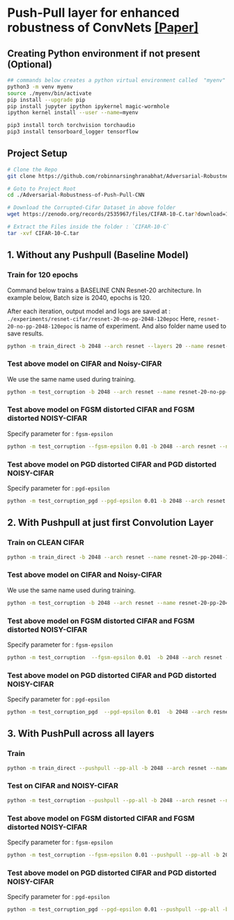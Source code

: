 # Push-Pull layer for enhanced robustness of ConvNets [[Paper]](https://link.springer.com/article/10.1007/s00521-020-04751-8)

## Creating Python environment if not present (Optional)
```bash
## commands below creates a python virtual environment called  "myenv" and installs all libraries inside it.
python3 -m venv myenv
source ./myenv/bin/activate
pip install --upgrade pip
pip install jupyter ipython ipykernel magic-wormhole
ipython kernel install --user --name=myenv

pip3 install torch torchvision torchaudio
pip3 install tensorboard_logger tensorflow
```

## Project Setup
```bash
# Clone the Repo
git clone https://github.com/robinnarsinghranabhat/Adversarial-Robustness-of-Push-Pull-CNN.git

# Goto to Project Root 
cd ./Adversarial-Robustness-of-Push-Pull-CNN

# Download the Corrupted-Cifar Dataset in above folder
wget https://zenodo.org/records/2535967/files/CIFAR-10-C.tar?download=1 -O CIFAR-10-C.tar

# Extract the Files inside the folder : `CIFAR-10-C`
tar -xvf CIFAR-10-C.tar
```

## 1. Without any Pushpull (Baseline Model)
### Train for 120 epochs
Command below trains a BASELINE CNN Resnet-20 architecture. In example below, Batch size is 2040, epochs is 120. 

After each iteration, output model and logs are saved at : `./experiments/resnet-cifar/resnet-20-no-pp-2048-120epoc`
Here, `resnet-20-no-pp-2048-120epoc` is name of experiment. And also folder name used to save results.

```bash
python -m train_direct -b 2048 --arch resnet --layers 20 --name resnet-20-no-pp-2048-120epoc  --print-freq 4 --epochs 120 --use-cuda
```
### Test above model on CIFAR and Noisy-CIFAR
We use the same name used during training.   
```bash
python -m test_corruption -b 2048 --arch resnet --name resnet-20-no-pp-2048-120epoc --layers 20 --corrupted-data-dir ./ --use-cuda --geom-transform
```
### Test above model on FGSM distorted CIFAR and FGSM distorted NOISY-CIFAR 
Specify parameter for : `fgsm-epsilon`
```bash
python -m test_corruption --fgsm-epsilon 0.01 -b 2048 --arch resnet --name resnet-20-no-pp-2048-120epoc --layers 20 --corrupted-data-dir ./ --use-cuda
```
### Test above model on PGD distorted CIFAR and PGD distorted NOISY-CIFAR 
Specify parameter for : `pgd-epsilon`
```bash
python -m test_corruption_pgd --pgd-epsilon 0.01 -b 2048 --arch resnet --name resnet-20-no-pp-2048-120epoc --layers 20 --corrupted-data-dir ./ --use-cuda --geom-transfom
```



## 2. With Pushpull at just first Convolution Layer
### Train on CLEAN CIFAR
```bash
python -m train_direct -b 2048 --arch resnet --name resnet-20-pp-2048-120epoc --pushpull --layers 20 --print-freq 4 --epochs 120 --use-cuda
```
### Test above model on CIFAR and Noisy-CIFAR
We use the same name used during training.   
```bash
python -m test_corruption -b 2048 --arch resnet --name resnet-20-pp-2048-120epoc --pushpull --layers 20 --corrupted-data-dir ./ --use-cuda
```
### Test above model on FGSM distorted CIFAR and FGSM distorted NOISY-CIFAR 
Specify parameter for : `fgsm-epsilon`
```bash
python -m test_corruption  --fgsm-epsilon 0.01  -b 2048 --arch resnet --name resnet-20-pp-2048-120epoc --pushpull --layers 20 --corrupted-data-dir ./ --use-cuda
```

### Test above model on PGD distorted CIFAR and PGD distorted NOISY-CIFAR 
Specify parameter for : `pgd-epsilon`
```bash
python -m test_corruption_pgd  --pgd-epsilon 0.01  -b 2048 --arch resnet --name resnet-20-pp-2048-120epoc --pushpull --layers 20 --corrupted-data-dir ./ --use-cuda --geom-transform
```


## 3. With PushPull across all layers
### Train
```bash
python -m train_direct --pushpull --pp-all -b 2048 --arch resnet --name resnet-20-all-pp-2048-120epoc --layers 20 --print-freq 4  --epochs 120 --use-cuda
```
### Test on CIFAR and NOISY-CIFAR
```bash
python -m test_corruption --pushpull --pp-all -b 2048 --arch resnet --name resnet-20-all-pp-2048-120epoc --layers 20 --corrupted-data-dir ./ --use-cuda --geom-transform
```

### Test above model on FGSM distorted CIFAR and FGSM distorted NOISY-CIFAR 
Specify parameter for : `fgsm-epsilon`
```bash
python -m test_corruption --fgsm-epsilon 0.01 --pushpull --pp-all -b 2048 --arch resnet --name resnet-20-all-pp-2048-120epoc --layers 20 --corrupted-data-dir ./ --use-cuda
```

### Test above model on PGD distorted CIFAR and PGD distorted NOISY-CIFAR 
Specify parameter for : `pgd-epsilon`
```bash
python -m test_corruption_pgd --pgd-epsilon 0.01 --pushpull --pp-all -b 2048 --arch resnet --name resnet-20-all-pp-2048-120epoc --layers 20 --corrupted-data-dir ./ --use-cuda
``` 

